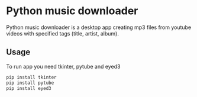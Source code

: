 # Python music downloader

Python music downloader is a desktop app creating mp3 files from youtube videos with specified tags (title, artist, album).

## Usage

To run app you need tkinter, pytube and eyed3

```bash
pip install tkinter
pip install pytube
pip install eyed3
```